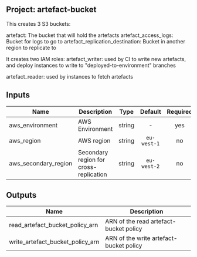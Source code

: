  ## Project: artefact-bucket

This creates 3 S3 buckets:

artefact: The bucket that will hold the artefacts
artefact_access_logs: Bucket for logs to go to
artefact_replication_destination: Bucket in another region to replicate to

It creates two IAM roles:
artefact_writer: used by CI to write new artefacts, and deploy instances
to write to "deployed-to-environment" branches

artefact_reader: used by instances to fetch artefacts



## Inputs

| Name | Description | Type | Default | Required |
|------|-------------|:----:|:-----:|:-----:|
| aws_environment | AWS Environment | string | - | yes |
| aws_region | AWS region | string | `eu-west-1` | no |
| aws_secondary_region | Secondary region for cross-replication | string | `eu-west-2` | no |

## Outputs

| Name | Description |
|------|-------------|
| read_artefact_bucket_policy_arn | ARN of the read artefact-bucket policy |
| write_artefact_bucket_policy_arn | ARN of the write artefact-bucket policy |

